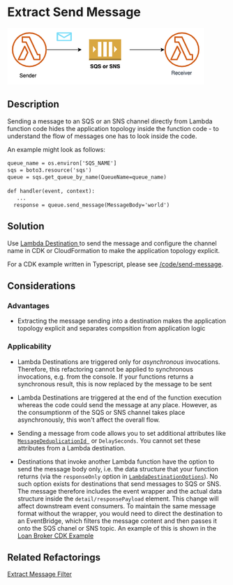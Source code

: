 # Extract Send Message 

![](message-send.png)

## Description

Sending a message to an SQS or an SNS channel directly from Lambda function code hides the application topology inside the function code - to understand the flow of messages one has to look inside the code.

An example might look as follows:

```
queue_name = os.environ['SQS_NAME']
sqs = boto3.resource('sqs')
queue = sqs.get_queue_by_name(QueueName=queue_name)

def handler(event, context):
   ...
  response = queue.send_message(MessageBody='world')
```

## Solution

Use [Lambda Destination ](https://aws.amazon.com/blogs/compute/introducing-aws-lambda-destinations/) to send the message and configure the channel name in CDK or CloudFormation to make the application topology explicit.

For a CDK example written in Typescript, please see [/code/send-message](/code/send-message).

## Considerations 

### Advantages
* Extracting the message sending into a destination makes the application topology explicit and separates compsition from application logic

### Applicability

* Lambda Destinations are triggered only for *asynchronous* invocations. Therefore, this refactoring cannot be applied to synchronous invocations, e.g. from the console. If your functions returns a synchronous result, this is now replaced by the message to be sent

* Lambda Destinations are triggered at the end of the function execution whereas the code could send the message at any place. However, as the consumptionm of the SQS or SNS channel takes place asynchronously, this won't affect the overall flow.

* Sending a message from code allows you to set additional attributes like [`MessageDeduplicationId `](https://boto3.amazonaws.com/v1/documentation/api/latest/reference/services/sqs.html#SQS.Client.send_message) or `DelaySeconds`. You cannot set these attributes from a Lambda destination.

* Destinations that invoke another Lambda function have the option to send the message body only, i.e. the data structure that your function returns (via the `responseOnly` option in [`LambdaDestinationOptions`](https://docs.aws.amazon.com/cdk/api/v2/docs/aws-cdk-lib.aws_lambda_destinations.LambdaDestinationOptions.html)). No such option exists for destinations that send messages to SQS or SNS. The message therefore includes the event wrapper and the actual data structure inside the `detail/responsePayload` element. This change will affect downstream event consumers. To maintain the same message format without the wrapper, you would need to direct the destination to an EventBridge, which filters the message content and then passes it onto the SQS chanel or SNS topic. An example of this is shown in the [Loan Broker CDK Example](https://github.com/spac3lord/eip/blob/master/LoanBroker/AwsStepFunctions/PubSub/LoanBrokerPubSub.yml)


## Related Refactorings
[Extract Message Filter](extract_message_filter.md)
